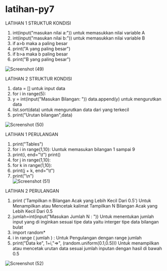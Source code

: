 # latihan-py7
LATIHAN 1 STRUKTUR KONDISI

1. int(input("masukan nilai a:")) untuk memasukkan nilai variable A
2. int(input("masukan nilai b:")) untuk memasukkan nilai variable B
3. if a>b maka a paling besar
4. print("A yang paling besar")
5. if b>a maka b paling besar
4. print("B yang paling besar")

![Screenshot (49)](https://user-images.githubusercontent.com/115671335/200558019-fbbcc488-b4c6-4a72-a7e7-3718f46193a4.png)

LATIHAN 2 STRUKTUR KONDISI

1. data = [] untuk input data
2. for i in range(5):
3. y = int(input("Masukan Bilangan: "))
    data.append(y) untuk mengurutkan data 
4. list.sort(data) untuk mengurutkan data dari yang terkecil
5. print("Urutan bilangan",data) 

![Screenshot (50)](https://user-images.githubusercontent.com/115671335/200558031-6d025837-cc3e-4758-962b-948c57b7b456.png)

LATIHAN 1 PERULANGAN

1. print("Tables")
2. for i in range(1,10): Uuntuk memasukan bilangan 1 sampai 9
3. print(i, end="\t")
   print()
4. for j in range(1,10):
5. for k in range(1,10):
6. print(j + k, end="\t")
7. print("\n")    
![Screenshot (51)](https://user-images.githubusercontent.com/115671335/200558036-f54d19fd-1492-4729-b97f-795e487c340b.png)

LATIHAN 2 PERULANGAN

1. print ('Tampilkan n Bilangan Acak yang Lebih Kecil Dari 0.5') Untuk Menampilkan atau Mencetak kalimat Tampilkan N Bilangan Acak yang Lebih Kecil Dari 0.5
2. jumlah=int(input("Masukan Jumlah N : ")) Untuk menentukan jumlah input yang di inginkan sesuai tipe data yaitu interger tipe data bilangan bulat
3. import random*
4. i in range ( jumlah ) : Untuk Pengulangan dengan range jumlah
5. print("Data ke", 1+i,"=>", (random.uniform(0.1,0.5))) Untuk menampilkan atau mencetak urutan data sesuai jumlah inputan dengan hasil di bawah 0.5

![Screenshot (52)](https://user-images.githubusercontent.com/115671335/200558050-ea338d60-142b-48b2-9500-fd94680ded7c.png)
